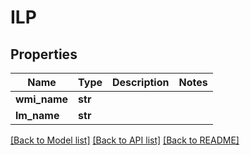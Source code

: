 # ILP

## Properties
Name | Type | Description | Notes
------------ | ------------- | ------------- | -------------
**wmi_name** | **str** |  | 
**lm_name** | **str** |  | 

[[Back to Model list]](../README.md#documentation-for-models) [[Back to API list]](../README.md#documentation-for-api-endpoints) [[Back to README]](../README.md)


